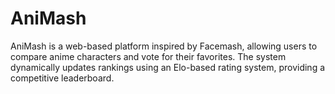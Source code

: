 # AniMash
AniMash is a web-based platform inspired by Facemash, allowing users to compare anime characters and vote for their favorites. The system dynamically updates rankings using an Elo-based rating system, providing a competitive leaderboard.
